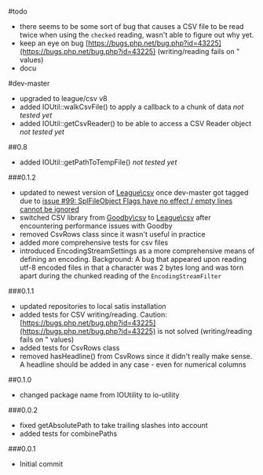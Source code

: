 #todo

 - there seems to be some sort of bug that causes a CSV file to be read twice when using the `checked` reading, wasn't able to figure out why yet.
 - keep an eye on bug [https://bugs.php.net/bug.php?id=43225](https://bugs.php.net/bug.php?id=43225) (writing/reading fails on \" values)
 - docu
 
#dev-master

 - upgraded to league/csv v8
 - added IOUtil::walkCsvFile() to apply a callback to a chunk of data *not tested yet*
 - added IOUtil::getCsvReader() to be able to access a CSV Reader object *not tested yet*

##0.8

 - added IOUtil::getPathToTempFile() *not tested yet*

###0.1.2
 
 - updated to newest version of [League\csv](https://github.com/thephpleague/csv) once dev-master got tagged due to [issue #99: SplFileObject Flags have no effect / empty lines cannot be ignored](https://github.com/thephpleague/csv/issues/99)
 - switched CSV library from [Goodby\csv](https://github.com/goodby/csv) to [League\csv](https://github.com/thephpleague/csv) after encountering performance issues with Goodby
 - removed CsvRows class since it wasn't useful in practice
 - added more comprehensive tests for csv files
 - introduced EncodingStreamSettings as a more comprehensive means of defining an encoding. Background: A bug that appeared upon reading utf-8 encoded files in that a character was 2 bytes long and was torn apart during the chunked reading of the `EncodingStreamFilter`

###0.1.1

 - updated repositories to local satis installation
 - added tests for CSV writing/reading. Caution: [https://bugs.php.net/bug.php?id=43225](https://bugs.php.net/bug.php?id=43225) is not solved (writing/reading fails on \" values)
 - added tests for CsvRows class
 - removed hasHeadline() from CsvRows since it didn't really make sense. A headline should be added in any case - even for numerical columns

##0.1.0

 - changed package name from IOUtility to io-utility

###0.0.2

- fixed getAbsolutePath to take trailing slashes into account
- added tests for combinePaths

###0.0.1

- Initial commit